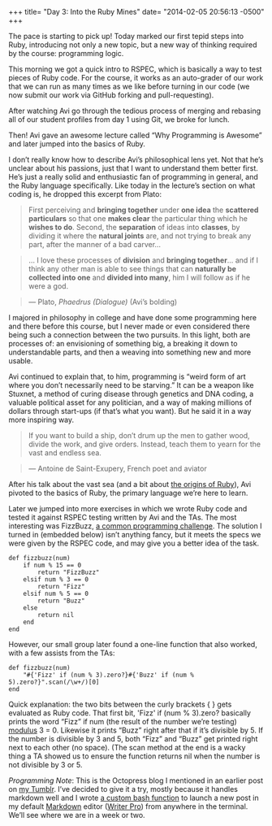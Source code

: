 +++
title= "Day 3: Into the Ruby Mines"
date= "2014-02-05 20:56:13 -0500"
+++


The pace is starting to pick up! Today marked our first tepid steps into Ruby, introducing not only a new topic, but a new way of thinking required by the course: programming logic. 

This morning we got a quick intro to RSPEC, which is basically a way to test pieces of Ruby code. For the course, it works as an auto-grader of our work that we can run as many times as we like before turning in our code (we now submit our work via GitHub forking and pull-requesting). 

<!-- more -->

After watching Avi go through the tedious process of merging and rebasing all of our student profiles from day 1 using Git, we broke for lunch. 

Then! Avi gave an awesome lecture called “Why Programming is Awesome” and later jumped into the basics of Ruby. 

I don’t really know how to describe Avi’s philosophical lens yet. Not that he’s unclear about his passions, just that I want to understand them better first. He’s just a really solid and enthusiastic fan of programming in general, and the Ruby language specifically. Like today in the lecture’s section on what coding is, he dropped this excerpt from Plato:

>First perceiving and **bringing together** under **one idea** the **scattered particulars** so that one **makes clear** the particular thing which he **wishes to do**. Second, the **separation** of ideas into **classes**, by dividing it where the **natural joints** are, and not trying to break any part, after the manner of a bad carver…

>… I love these processes of **division** and **bringing together**… and if I think any other man is able to see things that can **naturally be collected into one** and **divided into many**, him I will follow as if he were a god.

> — Plato, _Phaedrus (Dialogue)_ (Avi’s bolding)

I majored in philosophy in college and have done some programming here and there before this course, but I never made or even considered there being such a connection between the two pursuits. In this light, both are processes of: an envisioning of something big, a breaking it down to understandable parts, and then a weaving into something new and more usable.  
 
Avi continued to explain that, to him, programming is “weird form of art where you don’t necessarily need to be starving.” It can be a weapon like Stuxnet, a method of curing disease through genetics and DNA coding, a valuable political asset for any politician, and a way of making millions of dollars through start-ups (if that’s what you want). But he said it in a way more inspiring way. 

>If you want to build a ship, don’t drum up the men to gather wood, divide the work, and give orders. Instead, teach them to yearn for the vast and endless sea.

> — Antoine de Saint-Exupery, French poet and aviator

After his talk about the vast sea (and a bit about [the origins of Ruby](http://en.wikipedia.org/wiki/Yukihiro_Matsumoto)), Avi pivoted to the basics of Ruby, the primary language we’re here to learn. 

Later we jumped into more exercises in which we wrote Ruby code and tested it against RSPEC testing written by Avi and the TAs. The most interesting was FizzBuzz, [a common programming challenge](http://c2.com/cgi/wiki?FizzBuzzTest). The solution I turned in (embedded below) isn’t anything fancy, but it meets the specs we were given by the RSPEC code, and may give you a better idea of the task. 

	def fizzbuzz(num)
		if num % 15 == 0 
			return "FizzBuzz"
		elsif num % 3 == 0 
			return "Fizz"
		elsif num % 5 == 0
			return "Buzz"
		else 
			return nil 
		end
	end


However, our small group later found a one-line function that also worked, with a few assists from the TAs:
	
	def fizzbuzz(num)
		"#{'Fizz' if (num % 3).zero?}#{'Buzz' if (num % 5).zero?}".scan(/\w+/)[0]
	end

Quick explanation: the two bits between the curly brackets { } gets evaluated as Ruby code. That first bit, 
	'Fizz' if (num % 3).zero? 
basically prints the word “Fizz” if num (the result of the number we’re testing) [modulus](http://en.wikipedia.org/wiki/Modulo_operation) 3 = 0. Likewise it prints “Buzz” right after that if it’s divisible by 5. If the number is divisible by 3 and 5, both “Fizz” and “Buzz” get printed right next to each other (no space). (The scan method at the end is a wacky thing a TA showed us to ensure the function returns nil when the number is not divisible by 3 or 5. 

_Programming Note_: This is the Octopress blog I mentioned in an earlier post on [my Tumblr](http://schlinkblog.tumblr.com/). I’ve decided to give it a try, mostly because it handles markdown well and I wrote [a custom bash function](https://gist.github.com/sts10/8837128) to launch a new post in my default [Markdown](http://daringfireball.net/projects/markdown/) editor ([Writer Pro](http://writer.pro/)) from anywhere in the terminal. We’ll see where we are in a week or two. 
